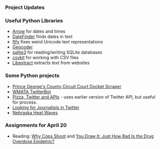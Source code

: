 
### Project Updates

### Useful Python Libraries

* [Arrow](http://arrow.readthedocs.io/en/latest/) for dates and times
* [DateFinder](http://datefinder.readthedocs.io/en/latest/) finds dates in text
* [ftfy](http://ftfy.readthedocs.io/en/latest/) fixes weird Unicode text representations
* [Geocoder](http://geocoder.readthedocs.io/)
* [sqlite3](https://docs.python.org/3.4/library/sqlite3.html) for reading/writing SQLite databases
* [csvkit](https://github.com/wireservice/csvkit) for working with CSV files
* [Libextract](https://github.com/datalib/libextract) extracts text from websites

### Some Python projects

* [Prince George's County Circuit Court Docket Scraper](https://github.com/SMPA3193/team_1)
* [WMATA TwitterBot](https://github.com/SMPA3193/team_2/blob/master/FINAL%20ASSIGNMENT%20FILES/wmataFINAL.py)
* [Pizza, Twitter and APIs](http://nealcaren.web.unc.edu/pizza-twitter-and-apis/) - uses earlier version of Twitter API, but useful for process.
* [Looking for Journalists in Twitter](https://github.com/edsu/journos)
* [Nebraska Heat Waves](https://github.com/mattwaite/JOUR407-Data-Journalism/blob/master/Examples/FebruaryHeatWave.ipynb)

### Assignments for April 20

* Reading: [Why Cops Shoot](http://www.tampabay.com/projects/2017/investigations/florida-police-shootings/if-youre-black/) and [You Draw It: Just How Bad Is the Drug Overdose Epidemic?](https://www.nytimes.com/interactive/2017/04/14/upshot/drug-overdose-epidemic-you-draw-it.html)
